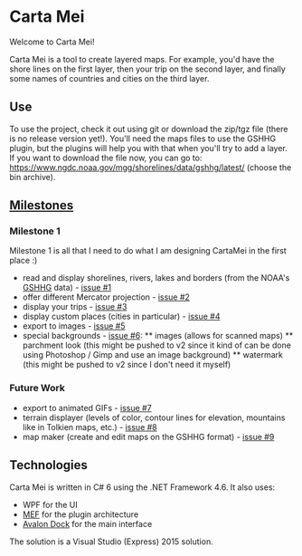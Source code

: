 # Carta Mei

Welcome to Carta Mei!

Carta Mei is a tool to create layered maps. For example, you'd have the shore lines on the first layer, then your trip on the second layer, and finally some names of countries and cities on the third layer.

## Use

To use the project, check it out using git or download the zip/tgz file (there is no release version yet!). 
You'll need the maps files to use the GSHHG plugin, but the plugins will help you with that when you'll try to add a layer. 
If you want to download the file now, you can go to: https://www.ngdc.noaa.gov/mgg/shorelines/data/gshhg/latest/ (choose the bin archive).

## [Milestones](https://github.com/lverre/CartaMei/milestones)

### Milestone 1

Milestone 1 is all that I need to do what I am designing CartaMei in the first place :)

* read and display shorelines, rivers, lakes and borders (from the NOAA's [GSHHG](https://www.ngdc.noaa.gov/mgg/shorelines/gshhs.html) data) - [issue #1](https://github.com/lverre/CartaMei/issues/1)
* offer different Mercator projection - [issue #2](https://github.com/lverre/CartaMei/issues/2)
* display your trips - [issue #3](https://github.com/lverre/CartaMei/issues/3)
* display custom places (cities in particular) - [issue #4](https://github.com/lverre/CartaMei/issues/4)
* export to images - [issue #5](https://github.com/lverre/CartaMei/issues/5)
* special backgrounds - [issue #6](https://github.com/lverre/CartaMei/issues/6):
** images (allows for scanned maps)
** parchment look (this might be pushed to v2 since it kind of can be done using Photoshop / Gimp and use an image background)
** watermark (this might be pushed to v2 since I don't need it myself)

### Future Work

* export to animated GIFs - [issue #7](https://github.com/lverre/CartaMei/issues/7)
* terrain displayer (levels of color, contour lines for elevation, mountains like in Tolkien maps, etc.) - [issue #8](https://github.com/lverre/CartaMei/issues/8)
* map maker (create and edit maps on the GSHHG format) - [issue #9](https://github.com/lverre/CartaMei/issues/9)

## Technologies

Carta Mei is written in C# 6 using the .NET Framework 4.6. It also uses:
* WPF for the UI
* [MEF](http://mef.codeplex.com/) for the plugin architecture
* [Avalon Dock](http://wpftoolkit.codeplex.com/) for the main interface

The solution is a Visual Studio (Express) 2015 solution.

